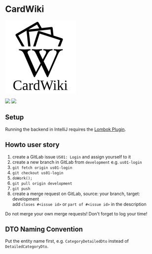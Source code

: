 # CardWiki

![](frontend/src/assets/logo.png)

![](https://reset.inso.tuwien.ac.at/repo/2020ss-SEPM-group/ss20_sepm_qse_02/badges/development/pipeline.svg)
![](https://reset.inso.tuwien.ac.at/repo/2020ss-SEPM-group/ss20_sepm_qse_02/badges/development/coverage.svg)

## Setup

Running the backend in IntelliJ requires the [Lombok Plugin](https://projectlombok.org/setup/intellij).

## Howto user story

1. create a GitLab issue `US01: Login` and assign yourself to it
2. create a new branch in GitLab from `development` e.g. `us01-login`
3. `git fetch origin us01-login`
4. `git checkout us01-login`
7. `doWork();`
8. `git pull origin development`
8. `git push`
9. create a merge request on GitLab, source: your branch, target: development  
   add `closes #<issue id>` or `part of #<issue id>` in the description

Do not merge your own merge requests! Don't forget to log your time!

## DTO Naming Convention

Put the entity name first, e.g. `CategoryDetailedDto` instead of `DetailedCategoryDto`.
